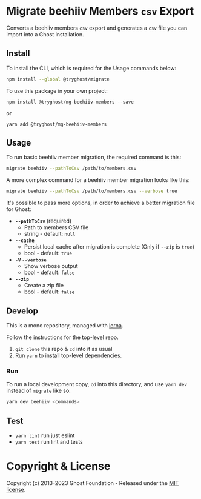 # Migrate beehiiv Members `csv` Export

Converts a beehiiv members `csv` export and generates a `csv` file you can import into a Ghost installation.


## Install

To install the CLI, which is required for the Usage commands below:

```sh
npm install --global @tryghost/migrate
```

To use this package in your own project:

`npm install @tryghost/mg-beehiiv-members --save`

or

`yarn add @tryghost/mg-beehiiv-members`


## Usage

To run basic beehiiv member migration, the required command is this:

```sh
migrate beehiiv --pathToCsv /path/to/members.csv
```

A more complex command for a beehiiv member migration looks like this:

```sh
migrate beehiiv --pathToCsv /path/to/members.csv --verbose true
```

It's possible to pass more options, in order to achieve a better migration file for Ghost:

- **`--pathToCsv`** (required)
    - Path to members CSV file
    - string - default: `null`
- **`--cache`** 
    - Persist local cache after migration is complete (Only if `--zip` is `true`)
    - bool - default: `true`
- **`-V` `--verbose`** 
    - Show verbose output
    - bool - default: `false`
- **`--zip`** 
    - Create a zip file
    - bool - default: `false`   


## Develop

This is a mono repository, managed with [lerna](https://lerna.js.org).

Follow the instructions for the top-level repo.
1. `git clone` this repo & `cd` into it as usual
2. Run `yarn` to install top-level dependencies.


### Run

To run a local development copy, `cd` into this directory, and use `yarn dev` instead of `migrate` like so:

```sh
yarn dev beehiiv <commands>
```


## Test

- `yarn lint` run just eslint
- `yarn test` run lint and tests


# Copyright & License

Copyright (c) 2013-2023 Ghost Foundation - Released under the [MIT license](LICENSE).

